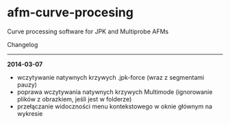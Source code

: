 afm-curve-procesing
===================

Curve processing software for JPK and Multiprobe AFMs


Changelog
_________

**2014-03-07**
* wczytywanie natywnych krzywych .jpk-force (wraz z segmentami pauzy)
* poprawa wczytywania natywnych krzywych Multimode (ignorowanie plików z obrazkiem, jeśli jest w folderze)
* przełączanie widoczności menu kontekstowego w oknie głównym na wykresie

